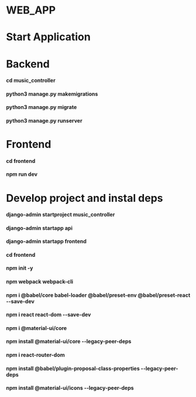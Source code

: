 # WEB_APP
# Start Application
# Backend
#### cd music_controller
#### python3 manage.py makemigrations
#### python3 manage.py migrate
#### python3 manage.py runserver

# Frontend
#### cd frontend
#### npm run dev

# Develop project and instal deps
#### django-admin startproject music_controller
#### django-admin startapp api
#### django-admin startapp frontend
#### cd frontend
#### npm init -y
#### npm webpack webpack-cli
#### npm i @babel/core babel-loader @babel/preset-env @babel/preset-react --save-dev
#### npm i react react-dom --save-dev
#### npm i @material-ui/core
#### npm install @material-ui/core --legacy-peer-deps
#### npm i react-router-dom
#### npm install @babel/plugin-proposal-class-properties --legacy-peer-deps
#### npm install @material-ui/icons --legacy-peer-deps